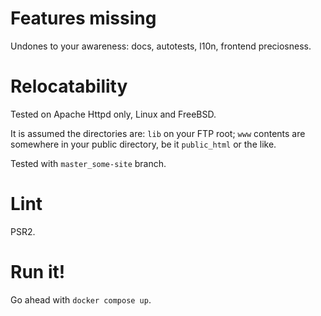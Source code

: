 # Features missing

Undones to your awareness: docs, autotests, l10n, frontend preciosness.

# Relocatability

Tested on Apache Httpd only, Linux and FreeBSD.

It is assumed the directories are: `lib` on your FTP root; `www`
contents are somewhere in your public directory, be it `public_html` or
the like.

Tested with `master_some-site` branch.

# Lint

PSR2.

# Run it!

Go ahead with `docker compose up`.

